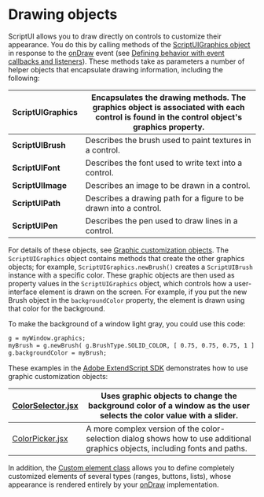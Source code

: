 # Drawing objects

ScriptUI allows you to draw directly on controls to customize their appearance. You do this by calling
methods of the [ScriptUIGraphics object](graphic-customization-objects.md#scriptuigraphics-object) in response to the [onDraw](control-objects.md#control-event-ondraw) event (see [Defining behavior with event callbacks and listeners](defining-behavior-with-event-callbacks-and-listeners.md#defining-behavior-with-event-callbacks-and-listeners)).
These methods take as parameters a number of helper objects
that encapsulate drawing information, including the following:

| **ScriptUIGraphics**   | Encapsulates the drawing methods. The graphics object is associated with each<br/>control is found in the control object's graphics property.   |
|------------------------|-------------------------------------------------------------------------------------------------------------------------------------------------|
| **ScriptUIBrush**      | Describes the brush used to paint textures in a control.                                                                                        |
| **ScriptUIFont**       | Describes the font used to write text into a control.                                                                                           |
| **ScriptUIImage**      | Describes an image to be drawn in a control.                                                                                                    |
| **ScriptUIPath**       | Describes a drawing path for a figure to be drawn into a control.                                                                               |
| **ScriptUIPen**        | Describes the pen used to draw lines in a control.                                                                                              |

For details of these objects, see [Graphic customization objects](graphic-customization-objects.md#graphic-customization-objects).
The `ScriptUIGraphics` object contains methods that create the other graphics objects; for example,
`ScriptUIGraphics.newBrush()` creates a `ScriptUIBrush` instance with a specific color. These graphic
objects are then used as property values in the `ScriptUIGraphics` object, which controls how a
user-interface element is drawn on the screen. For example, if you put the new Brush object in the
`backgroundColor` property, the element is drawn using that color for the background.

To make the background of a window light gray, you could use this code:

```default
g = myWindow.graphics;
myBrush = g.newBrush( g.BrushType.SOLID_COLOR, [ 0.75, 0.75, 0.75, 1 ] );
g.backgroundColor = myBrush;
```

These examples in the [Adobe ExtendScript SDK](https://github.com/Adobe-CEP/CEP-Resources/tree/master/ExtendScript-Toolkit) demonstrates how to use graphic customization objects:

<!-- todo: Examples -->

| [ColorSelector.jsx](https://github.com/Adobe-CEP/CEP-Resources/blob/master/ExtendScript-Toolkit/Samples/javascript/ColorSelector.jsx)   | Uses graphic objects to change the background color of a window as the user selects the color value with a slider.            |
|-----------------------------------------------------------------------------------------------------------------------------------------|-------------------------------------------------------------------------------------------------------------------------------|
| [ColorPicker.jsx](https://github.com/Adobe-CEP/CEP-Resources/blob/master/ExtendScript-Toolkit/Samples/javascript/ColorPicker.jsx)       | A more complex version of the color-selection dialog shows how to use additional graphics objects, including fonts and paths. |

In addition, the [Custom element class](graphic-customization-objects.md#custom-element-class) allows you to define completely customized elements of several
types (ranges, buttons, lists), whose appearance is rendered entirely by your [onDraw](control-objects.md#control-event-ondraw) implementation.
